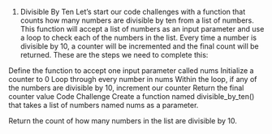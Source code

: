 1. Divisible By Ten
Let’s start our code challenges with a function that counts how many numbers are divisible by ten from a list of numbers. This function will accept a list of numbers as an input parameter and use a loop to check each of the numbers in the list. Every time a number is divisible by 10, a counter will be incremented and the final count will be returned. These are the steps we need to complete this:

Define the function to accept one input parameter called nums
Initialize a counter to 0
Loop through every number in nums
Within the loop, if any of the numbers are divisible by 10, increment our counter
Return the final counter value
Code Challenge
Create a function named divisible_by_ten() that takes a list of numbers named nums as a parameter.

Return the count of how many numbers in the list are divisible by 10.